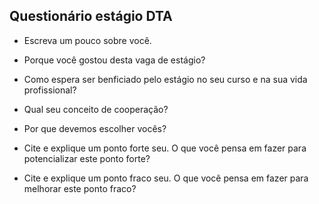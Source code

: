 ## Questionário estágio DTA

* Escreva um pouco sobre você.

* Porque você gostou desta vaga de estágio?

* Como espera ser benficiado pelo estágio no seu curso e na sua vida profissional?

* Qual seu conceito de cooperação?

* Por que devemos escolher vocês?

* Cite e explique um ponto forte seu. O que você pensa em fazer para potencializar este ponto forte?

* Cite e explique um ponto fraco seu. O que você pensa em fazer para melhorar este ponto fraco?
